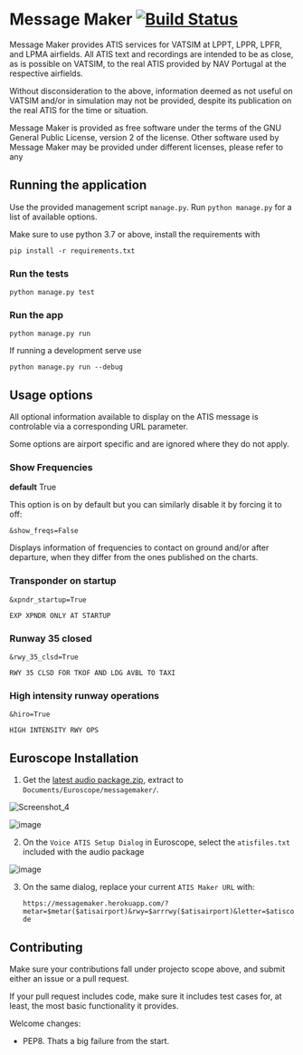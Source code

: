 # Message Maker [![Build Status](https://travis-ci.org/Portugal-vAcc/messagemaker.svg?branch=master)](https://travis-ci.org/pedro2555/messagemaker)

Message Maker provides ATIS services for VATSIM at LPPT, LPPR, LPFR, and LPMA airfields.
All ATIS text and recordings are intended to be as close, as is possible on VATSIM, to the real ATIS provided by NAV Portugal at the respective airfields.

Without disconsideration to the above, information deemed as not useful on VATSIM and/or in simulation may not be provided, despite its publication on the real ATIS for the time or situation.

Message Maker is provided as free software under the terms of the GNU General Public License, version 2 of the license.
Other software used by Message Maker may be provided under different licenses, please refer to any 

## Running the application

Use the provided management script `manage.py`. Run `python manage.py` for a list of available options.

Make sure to use python 3.7 or above, install the requirements with

```pip install -r requirements.txt```

### Run the tests

```python manage.py test```

### Run the app

```python manage.py run```

If running a development serve use

```python manage.py run --debug```

## Usage options

All optional information available to display on the ATIS message is controlable via a corresponding URL parameter.

Some options are airport specific and are ignored where they do not apply.

### Show Frequencies

**default** True

This option is on by default but you can similarly disable it by forcing it to off:

`&show_freqs=False`

Displays information of frequencies to contact on ground and/or after departure, when they differ from the ones published on the charts.

### Transponder on startup

```
&xpndr_startup=True

EXP XPNDR ONLY AT STARTUP
```

### Runway 35 closed

```
&rwy_35_clsd=True

RWY 35 CLSD FOR TKOF AND LDG AVBL TO TAXI
```

### High intensity runway operations

```
&hiro=True

HIGH INTENSITY RWY OPS
```


## Euroscope Installation

1. Get the [latest audio package.zip](https://github.com/pedro2555/messagemaker/releases/latest), extract to `Documents/Euroscope/messagemaker/`.

![Screenshot_4](https://user-images.githubusercontent.com/1645623/54699336-b93bf480-4b28-11e9-9673-5a3600ccb96a.jpg)

![image](https://user-images.githubusercontent.com/1645623/38401424-92d36974-394d-11e8-9bb0-c5e2535b1de8.png)

2. On the `Voice ATIS Setup Dialog` in Euroscope, select the `atisfiles.txt` included with the audio package

![image](https://user-images.githubusercontent.com/1645623/38401444-b149ae54-394d-11e8-9b5a-e95d8944f86e.png)

3. On the same dialog, replace your current `ATIS Maker URL` with:

    `https://messagemaker.herokuapp.com/?metar=$metar($atisairport)&rwy=$arrrwy($atisairport)&letter=$atiscode`

## Contributing

Make sure your contributions fall under projecto scope above, and submit either an issue or a pull request.

If your pull request includes code, make sure it includes test cases for, at least, the most basic functionality it provides.

Welcome changes:

 - PEP8. Thats a big failure from the start.

